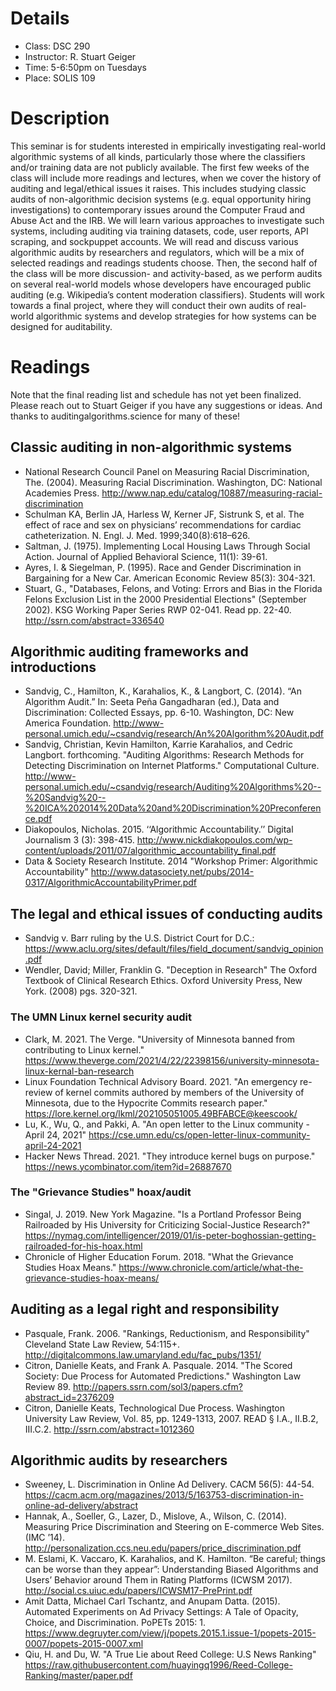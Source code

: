 # Details
* Class: DSC 290
* Instructor: R. Stuart Geiger
* Time: 5-6:50pm on Tuesdays
* Place: SOLIS 109

# Description

This seminar is for students interested in empirically investigating real-world algorithmic systems of all kinds, particularly those where the classifiers and/or training data are not publicly available. The first few weeks of the class will include more readings and lectures, when we cover the history of auditing and legal/ethical issues it raises. This includes studying classic audits of non-algorithmic decision systems (e.g. equal opportunity hiring investigations) to contemporary issues around the Computer Fraud and Abuse Act and the IRB. We will learn various approaches to investigate such systems, including auditing via training datasets, code, user reports, API scraping, and sockpuppet accounts. We will read and discuss various algorithmic audits by researchers and regulators, which will be a mix of selected readings and readings students choose. Then, the second half of the class will be more discussion- and activity-based, as we perform audits on several real-world models whose developers have encouraged public auditing (e.g. Wikipedia’s content moderation classifiers). Students will work towards a final project, where they will conduct their own audits of real-world algorithmic systems and develop strategies for how systems can be designed for auditability.

# Readings
Note that the final reading list and schedule has not yet been finalized. Please reach out to Stuart Geiger if you have any suggestions or ideas. And thanks to auditingalgorithms.science for many of these!

## Classic auditing in non-algorithmic systems

* National Research Council Panel on Measuring Racial Discrimination, The. (2004). Measuring Racial Discrimination. Washington, DC: National Academies Press. http://www.nap.edu/catalog/10887/measuring-racial-discrimination
* Schulman KA, Berlin JA, Harless W, Kerner JF, Sistrunk S, et al. The effect of race and sex on physicians’ recommendations for cardiac catheterization. N. Engl. J. Med. 1999;340(8):618–626.
* Saltman, J. (1975). Implementing Local Housing Laws Through Social Action. Journal of Applied Behavioral Science, 11(1): 39-61.
* Ayres, I. & Siegelman, P. (1995). Race and Gender Discrimination in Bargaining for a New Car. American Economic Review 85(3): 304-321.
* Stuart, G., "Databases, Felons, and Voting: Errors and Bias in the Florida Felons Exclusion List in the 2000 Presidential Elections" (September 2002). KSG Working Paper Series RWP 02-041. Read pp. 22-40. http://ssrn.com/abstract=336540

## Algorithmic auditing frameworks and introductions
* Sandvig, C., Hamilton, K., Karahalios, K., & Langbort, C. (2014). “An Algorithm Audit.” In: Seeta Peña Gangadharan (ed.), Data and Discrimination: Collected Essays, pp. 6-10. Washington, DC: New America Foundation. http://www-personal.umich.edu/~csandvig/research/An%20Algorithm%20Audit.pdf
* Sandvig, Christian, Kevin Hamilton, Karrie Karahalios, and Cedric Langbort. forthcoming. "Auditing Algorithms: Research Methods for Detecting Discrimination on Internet Platforms." Computational Culture. http://www-personal.umich.edu/~csandvig/research/Auditing%20Algorithms%20--%20Sandvig%20--%20ICA%202014%20Data%20and%20Discrimination%20Preconference.pdf
* Diakopoulos, Nicholas. 2015. ‘‘Algorithmic Accountability.’’ Digital Journalism 3 (3): 398-415. http://www.nickdiakopoulos.com/wp-content/uploads/2011/07/algorithmic_accountability_final.pdf
* Data & Society Research Institute. 2014 "Workshop Primer: Algorithmic Accountability" http://www.datasociety.net/pubs/2014-0317/AlgorithmicAccountabilityPrimer.pdf

## The legal and ethical issues of conducting audits
* Sandvig v. Barr ruling by the U.S. District Court for D.C.: https://www.aclu.org/sites/default/files/field_document/sandvig_opinion.pdf
* Wendler, David; Miller, Franklin G. "Deception in Research" The Oxford Textbook of Clinical Research Ethics. Oxford University Press, New York. (2008) pgs. 320-321.

### The UMN Linux kernel security audit
* Clark, M. 2021. The Verge. "University of Minnesota banned from contributing to Linux kernel." https://www.theverge.com/2021/4/22/22398156/university-minnesota-linux-kernal-ban-research
* Linux Foundation Technical Advisory Board. 2021. "An emergency re-review of kernel commits authored by members of the University of Minnesota, due to the Hypocrite Commits research paper." https://lore.kernel.org/lkml/202105051005.49BFABCE@keescook/
* Lu, K., Wu, Q., and Pakki, A. "An open letter to the Linux community - April 24, 2021" https://cse.umn.edu/cs/open-letter-linux-community-april-24-2021
* Hacker News Thread. 2021. "They introduce kernel bugs on purpose." https://news.ycombinator.com/item?id=26887670

### The "Grievance Studies" hoax/audit
* Singal, J. 2019. New York Magazine. "Is a Portland Professor Being Railroaded by His University for Criticizing Social-Justice Research?" https://nymag.com/intelligencer/2019/01/is-peter-boghossian-getting-railroaded-for-his-hoax.html
* Chronicle of Higher Education Forum. 2018. "What the Grievance Studies Hoax Means." https://www.chronicle.com/article/what-the-grievance-studies-hoax-means/
 
## Auditing as a legal right and responsibility
* Pasquale, Frank. 2006. "Rankings, Reductionism, and Responsibility" Cleveland State Law Review, 54:115+. http://digitalcommons.law.umaryland.edu/fac_pubs/1351/
* Citron, Danielle Keats, and Frank A. Pasquale. 2014. "The Scored Society: Due Process for Automated Predictions." Washington Law Review 89. http://papers.ssrn.com/sol3/papers.cfm?abstract_id=2376209
* Citron, Danielle Keats, Technological Due Process. Washington University Law Review, Vol. 85, pp. 1249-1313, 2007. READ § I.A., II.B.2, III.C.2. http://ssrn.com/abstract=1012360

## Algorithmic audits by researchers
* Sweeney, L. Discrimination in Online Ad Delivery. CACM 56(5): 44-54. https://cacm.acm.org/magazines/2013/5/163753-discrimination-in-online-ad-delivery/abstract
* Hannak, A., Soeller, G., Lazer, D., Mislove, A., Wilson, C. (2014). Measuring Price Discrimination and Steering on E-commerce Web Sites. (IMC ’14). http://personalization.ccs.neu.edu/papers/price_discrimination.pdf
* M. Eslami, K. Vaccaro, K. Karahalios, and K. Hamilton. “Be careful; things can be worse than they appear”: Understanding Biased Algorithms and Users’ Behavior around Them in Rating Platforms (ICWSM 2017). http://social.cs.uiuc.edu/papers/ICWSM17-PrePrint.pdf
* Amit Datta, Michael Carl Tschantz, and  Anupam Datta. (2015). Automated Experiments on Ad Privacy Settings: A Tale of Opacity, Choice, and Discrimination. PoPETs 2015: 1. https://www.degruyter.com/view/j/popets.2015.1.issue-1/popets-2015-0007/popets-2015-0007.xml
* Qiu, H. and Du, W. "A True Lie about Reed College: U.S News Ranking" https://raw.githubusercontent.com/huayingq1996/Reed-College-Ranking/master/paper.pdf
